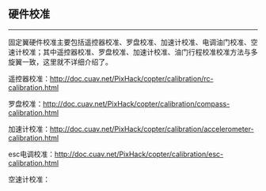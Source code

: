 ## 硬件校准

---

固定翼硬件校准主要包括遥控器校准、罗盘校准、加速计校准、电调油门校准、空速计校准；其中遥控器校准、罗盘校准、加速计校准、油门行程校准校准方法与多旋翼一致，这里就不详细介绍了。

遥控器校准：http://doc.cuav.net/PixHack/copter/calibration/rc-calibration.html

罗盘校准：http://doc.cuav.net/PixHack/copter/calibration/compass-calibration.html

加速计校准：http://doc.cuav.net/PixHack/copter/calibration/accelerometer-calibration.html

esc电调校准：http://doc.cuav.net/PixHack/copter/calibration/esc-calibration.html

空速计校准：





